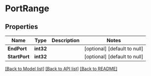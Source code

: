 # PortRange

## Properties
Name | Type | Description | Notes
------------ | ------------- | ------------- | -------------
**EndPort** | **int32** |  | [optional] [default to null]
**StartPort** | **int32** |  | [optional] [default to null]

[[Back to Model list]](../README.md#documentation-for-models) [[Back to API list]](../README.md#documentation-for-api-endpoints) [[Back to README]](../README.md)



